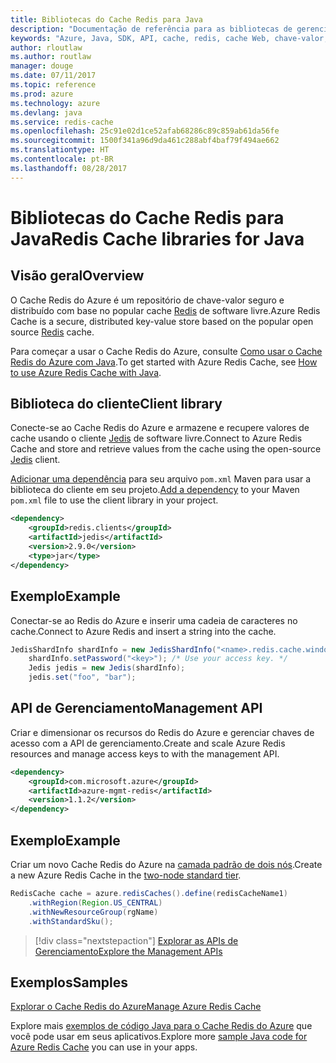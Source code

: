 ```yaml
---
title: Bibliotecas do Cache Redis para Java
description: "Documentação de referência para as bibliotecas de gerenciamento e de cliente de Java para Cache Redis"
keywords: "Azure, Java, SDK, API, cache, redis, cache Web, chave-valor, em memória"
author: rloutlaw
ms.author: routlaw
manager: douge
ms.date: 07/11/2017
ms.topic: reference
ms.prod: azure
ms.technology: azure
ms.devlang: java
ms.service: redis-cache
ms.openlocfilehash: 25c91e02d1ce52afab68286c89c859ab61da56fe
ms.sourcegitcommit: 1500f341a96d9da461c288abf4baf79f494ae662
ms.translationtype: HT
ms.contentlocale: pt-BR
ms.lasthandoff: 08/28/2017
---
```

# <a name="redis-cache-libraries-for-java"></a><span data-ttu-id="72568-104">Bibliotecas do Cache Redis para Java</span><span class="sxs-lookup"><span data-stu-id="72568-104">Redis Cache libraries for Java</span></span>

## <a name="overview"></a><span data-ttu-id="72568-105">Visão geral</span><span class="sxs-lookup"><span data-stu-id="72568-105">Overview</span></span>

<span data-ttu-id="72568-106">O Cache Redis do Azure é um repositório de chave-valor seguro e distribuído com base no popular cache [Redis](https://redis.io/) de software livre.</span><span class="sxs-lookup"><span data-stu-id="72568-106">Azure Redis Cache is a secure, distributed key-value store based on the popular open source [Redis](https://redis.io/) cache.</span></span> 

<span data-ttu-id="72568-107">Para começar a usar o Cache Redis do Azure, consulte [Como usar o Cache Redis do Azure com Java](/azure/redis-cache/cache-java-get-started).</span><span class="sxs-lookup"><span data-stu-id="72568-107">To get started with Azure Redis Cache, see [How to use Azure Redis Cache with Java](/azure/redis-cache/cache-java-get-started).</span></span>

## <a name="client-library"></a><span data-ttu-id="72568-108">Biblioteca do cliente</span><span class="sxs-lookup"><span data-stu-id="72568-108">Client library</span></span>

<span data-ttu-id="72568-109">Conecte-se ao Cache Redis do Azure e armazene e recupere valores de cache usando o cliente [Jedis](https://github.com/xetorthio/jedis) de software livre.</span><span class="sxs-lookup"><span data-stu-id="72568-109">Connect to Azure Redis Cache and store and retrieve values from the cache using the open-source [Jedis](https://github.com/xetorthio/jedis) client.</span></span>  

<span data-ttu-id="72568-110">[Adicionar uma dependência](https://maven.apache.org/guides/getting-started/index.html#How_do_I_use_external_dependencies) para seu arquivo `pom.xml` Maven para usar a biblioteca do cliente em seu projeto.</span><span class="sxs-lookup"><span data-stu-id="72568-110">[Add a dependency](https://maven.apache.org/guides/getting-started/index.html#How_do_I_use_external_dependencies) to your Maven `pom.xml` file to use the client library in your project.</span></span>   

```XML
<dependency>
    <groupId>redis.clients</groupId>
    <artifactId>jedis</artifactId>
    <version>2.9.0</version>
    <type>jar</type>
</dependency>
```

## <a name="example"></a><span data-ttu-id="72568-111">Exemplo</span><span class="sxs-lookup"><span data-stu-id="72568-111">Example</span></span>

<span data-ttu-id="72568-112">Conectar-se ao Redis do Azure e inserir uma cadeia de caracteres no cache.</span><span class="sxs-lookup"><span data-stu-id="72568-112">Connect to Azure Redis and insert a string into the cache.</span></span>

```java
JedisShardInfo shardInfo = new JedisShardInfo("<name>.redis.cache.windows.net", 6380, useSsl);
    shardInfo.setPassword("<key>"); /* Use your access key. */
    Jedis jedis = new Jedis(shardInfo);
    jedis.set("foo", "bar");
```

## <a name="management-api"></a><span data-ttu-id="72568-113">API de Gerenciamento</span><span class="sxs-lookup"><span data-stu-id="72568-113">Management API</span></span>

<span data-ttu-id="72568-114">Criar e dimensionar os recursos do Redis do Azure e gerenciar chaves de acesso com a API de gerenciamento.</span><span class="sxs-lookup"><span data-stu-id="72568-114">Create and scale Azure Redis resources and manage access keys to with the management API.</span></span>

```XML
<dependency>
    <groupId>com.microsoft.azure</groupId>
    <artifactId>azure-mgmt-redis</artifactId>
    <version>1.1.2</version>
</dependency>
```

## <a name="example"></a><span data-ttu-id="72568-115">Exemplo</span><span class="sxs-lookup"><span data-stu-id="72568-115">Example</span></span>

<span data-ttu-id="72568-116">Criar um novo Cache Redis do Azure na [camada padrão de dois nós](https://azure.microsoft.com/services/cache/).</span><span class="sxs-lookup"><span data-stu-id="72568-116">Create a new Azure Redis Cache in the [two-node standard tier](https://azure.microsoft.com/services/cache/).</span></span> 

```java
RedisCache cache = azure.redisCaches().define(redisCacheName1)
    .withRegion(Region.US_CENTRAL)
    .withNewResourceGroup(rgName)
    .withStandardSku();
```

> [!div class="nextstepaction"]
> [<span data-ttu-id="72568-117">Explorar as APIs de Gerenciamento</span><span class="sxs-lookup"><span data-stu-id="72568-117">Explore the Management APIs</span></span>](/java/api/overview/azure/rediscache/managementapi)

## <a name="samples"></a><span data-ttu-id="72568-118">Exemplos</span><span class="sxs-lookup"><span data-stu-id="72568-118">Samples</span></span>

[<span data-ttu-id="72568-119">Explorar o Cache Redis do Azure</span><span class="sxs-lookup"><span data-stu-id="72568-119">Manage Azure Redis Cache</span></span>](https://github.com/Azure-Samples/redis-java-manage-cache)   

<span data-ttu-id="72568-120">Explore mais [exemplos de código Java para o Cache Redis do Azure](https://azure.microsoft.com/resources/samples/?platform=java&term=redis) que você pode usar em seus aplicativos.</span><span class="sxs-lookup"><span data-stu-id="72568-120">Explore more [sample Java code for Azure Redis Cache](https://azure.microsoft.com/resources/samples/?platform=java&term=redis) you can use in your apps.</span></span>
